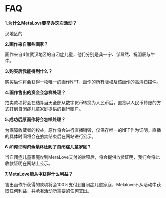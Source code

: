 # FAQ

1.**为什么MetaLove要举办这次活动？**

汉地区的

**2.画作来自哪些画家？**

画作来自4位武汉地区的自闭症儿童，他们分别是龚一宁、邹耀然、祝羽辰与牛牛。

**3.购买后我能得到什么？**

购买后你将会获得一枚唯一的画作NFT，画作的所有版权及该画作的高清扫描件。

**4.画作售出的资金会怎样处理？**

拍卖款项将会在结算当天全部从数字货币转换为人民币后，直接以人民币转账的方式打到自闭症儿童家庭提供的银行账户。

**5.成功后原画作将会怎样处理？**

为保障收藏者的权益，原作将会进行直播销毁，仅保存唯一的NFT作为证明。直播的具体时间将会在拍卖结束后在网站进行公示。

**6.如何证明资金最终达到了自闭症儿童家庭？**

当自闭症儿童家庭收到MeraLove支付的款项后，将会提供收款证明，我们会将此收款证明在网站上公示。

**7.MetaLove能从中获得什么利益？**

售出画作所获得的款项将会100%支付到自闭症儿童家庭，Metalove不从活动中获取任何利益，并承担活动所需要的任何支出。

